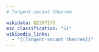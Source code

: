```yaml
---
# Tangent-secant theorem

wikidata: Q2267175
msc_classification: "51"
wikipedia_links:
  - "[[Tangent-secant theorem]]"
---
```

